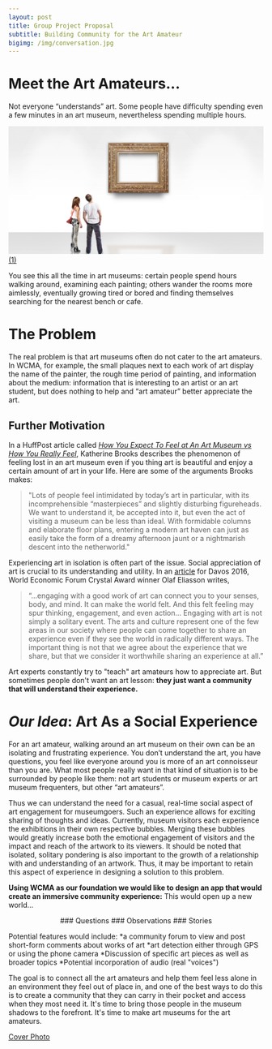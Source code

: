 ```yaml
---
layout: post
title: Group Project Proposal
subtitle: Building Community for the Art Amateur
bigimg: /img/conversation.jpg
---
```

# Meet the Art Amateurs...
Not everyone “understands” art. Some people have difficulty spending even a few minutes in an art museum, nevertheless spending multiple hours. 


![Canvas](/img/blank_art.jpg)
[(1)](https://www.huffingtonpost.com/2014/10/22/how-to-act-at-an-art-muse_n_6023610.html)

You see this all the time in art museums: certain people spend hours walking around, examining each painting; others wander the rooms more aimlessly, eventually growing tired or bored and finding themselves searching for the nearest bench or cafe. 

# The Problem
The real problem is that art museums often do not cater to the art amateurs. In WCMA, for example, the small plaques next to each work of art display the name of the painter, the rough time period of painting, and information about the medium: information that is interesting to an artist or an art student, but does nothing to help and “art amateur” better appreciate the art.


## Further Motivation
In a HuffPost article called [_How You Expect To Feel at An Art Museum vs How You Really Feel_](https://www.huffingtonpost.com/2014/10/22/how-to-act-at-an-art-muse_n_6023610.html), Katherine Brooks describes the phenomenon of feeling lost in an art museum even if you thing art is beautiful and enjoy a certain amount of art in your life. Here are some of the arguments Brooks makes:
> "Lots of people feel intimidated by today’s art in particular, with its incomprehensible “masterpieces” and slightly disturbing figureheads. We want to understand it, be accepted into it, but even the act of visiting a museum can be less than ideal. With formidable columns and elaborate floor plans, entering a modern art haven can just as easily take the form of a dreamy afternoon jaunt or a nightmarish descent into the netherworld."

Experiencing art in isolation is often part of the issue. Social appreciation of art is crucial to its understanding and utility. In an [article](https://www.weforum.org/agenda/2016/01/why-art-has-the-power-to-change-the-world/) for Davos 2016, World Economic Forum Crystal Award winner Olaf Eliasson writes,
> “...engaging with a good work of art can connect you to your senses, body, and mind. It can make the world felt. And this felt feeling may spur thinking, engagement, and even action… Engaging with art is not simply a solitary event. The arts and culture represent one of the few areas in our society where people can come together to share an experience even if they see the world in radically different ways. The important thing is not that we agree about the experience that we share, but that we consider it worthwhile sharing an experience at all.” 

Art experts constantly try to "teach" art amateurs how to appreciate art. But sometimes people don't want an art lesson: **they just want a community that will understand their experience.**

# _Our Idea_: Art As a Social Experience
For an art amateur, walking around an art museum on their own can be an isolating and frustrating experience. You don’t understand the art, you have questions, you feel like everyone around you is more of an art connoisseur than you are. What most people really want in that kind of situation is to be surrounded by people like them: not art students or museum experts or art museum frequenters, but other “art amateurs”. 

Thus we can understand the need for a casual, real-time social aspect of art engagement for museumgoers. Such an experience allows for exciting sharing of thoughts and ideas. Currently, museum visitors each experience the exhibitions in their own respective bubbles. Merging these bubbles would greatly increase both the emotional engagement of visitors and the impact and reach of the artwork to its viewers. It should be noted that isolated, solitary pondering is also important to the growth of a relationship with and understanding of an artwork. Thus, it may be important to retain this aspect of experience in designing a solution to this problem. 

**Using WCMA as our foundation we would like to design an app that would create an immersive community experience:** This would open up a new world...

<p align="center">
### Questions
### Observations
### Stories
</p>

Potential features would include:
*a community forum to view and post short-form comments about works of art
*art detection either through GPS or using the phone camera
*Discussion of specific art pieces as well as broader topics
*Potential incorporation of audio (real "voices")

The goal is to connect all the art amateurs and help them feel less alone in an environment they feel out of place in, and one of the best ways to do this is to create a community that they can carry in their pocket and access when they most need it. It's time to bring those people in the museum shadows to the forefront. It's time to make art museums for the art amateurs.

[Cover Photo](http://www.skypeenglishclasses.com/starting-english-conversation/) 


